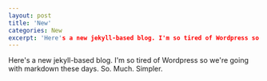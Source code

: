 ```yaml
---
layout: post
title: 'New'
categories: New 
excerpt: 'Here's a new jekyll-based blog. I'm so tired of Wordpress so we're going with markdown these days. So. Much. Simpler.'
---
```


Here's a new jekyll-based blog. I'm so tired of Wordpress so we're going with markdown these days. So. Much. Simpler.
